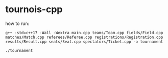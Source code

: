 # tournois-cpp

how to run:

` g++ -std=c++17 -Wall -Wextra main.cpp teams/Team.cpp fields/Field.cpp matches/Match.cpp referees/Referee.cpp registrations/Registration.cpp results/Result.cpp seats/Seat.cpp spectators/Ticket.cpp -o tournament `


`./tournament`